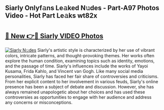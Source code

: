 ## Siarly Onlyf𝚊ns Le𝚊ked N𝚞des - Part-A97 Photos Video - Hot Part Le𝚊ks wt82x

# <h2><a href="http://ab30933.deff.icu/?id=Siarly">🔗 New 👉🔴 Siarly VIDEO Photos</a></h2>

[![Siarly N𝚞des](https://i.imgur.com/rIISA9y.gif)](http://ab30933.deff.icu/?id=Siarly)
Siarly's artistic style is characterized by her use of vibrant colors, intricate patterns, and thought-provoking themes. Her works often explore the human condition, examining topics such as identity, emotions, and the passage of time. Siarly's influences include the works of Yayoi Kusama, Frida Kahlo, and Vincent van Gogh. Like many social media personalities, Siarly has faced her fair share of controversies and criticisms. From her explicit content to her involvement in various feuds, Siarly's online presence has been a subject of debate and discussion. However, she has always remained unapologetic about her choices and has used these controversies as opportunities to engage with her audience and address any concerns or misconceptions.
